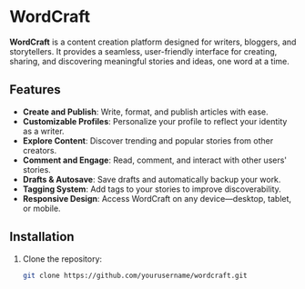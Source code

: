 # WordCraft

**WordCraft** is a content creation platform designed for writers, bloggers, and storytellers. It provides a seamless, user-friendly interface for creating, sharing, and discovering meaningful stories and ideas, one word at a time.

## Features

- **Create and Publish**: Write, format, and publish articles with ease.
- **Customizable Profiles**: Personalize your profile to reflect your identity as a writer.
- **Explore Content**: Discover trending and popular stories from other creators.
- **Comment and Engage**: Read, comment, and interact with other users' stories.
- **Drafts & Autosave**: Save drafts and automatically backup your work.
- **Tagging System**: Add tags to your stories to improve discoverability.
- **Responsive Design**: Access WordCraft on any device—desktop, tablet, or mobile.
  
## Installation

1. Clone the repository:

   ```bash
   git clone https://github.com/yourusername/wordcraft.git
